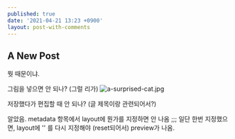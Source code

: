 ```yaml
---
published: true
date: '2021-04-21 13:23 +0900'
layout: post-with-comments
---
```

## A New Post

뭣 때문이냐. 

그림을 넣으면 안 되나? (그럴 리가)
![a-surprised-cat.jpg]({{site.baseurl}}/assets/a-surprised-cat.jpg)

저장했다가 편집할 때 안 되나? (글 제목이랑 관련되어서?)

알았음. 
metadata 항목에서 layout에 뭔가를 지정하면 안 나옴 ;;;
일단 한번 지정했으면, layout에 '' 를 다시 지정해야 (reset되어서) preview가 나옴.